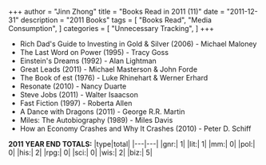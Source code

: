 +++ 
author = "Jinn Zhong" 
title = "Books Read in 2011 (11)" 
date = "2011-12-31" 
description = "2011 Books"
tags = [
    "Books Read",
    "Media Consumption",
]
categories = [
    "Unnecessary Tracking",
]
+++

* Rich Dad's Guide to Investing in Gold & Silver (2006) - Michael Maloney
* The Last Word on Power (1995) - Tracy Goss
* Einstein's Dreams (1992) - Alan Lightman
* Great Leads (2011) - Michael Masterson & John Forde
* The Book of est (1976) - Luke Rhinehart & Werner Erhard
* Resonate (2010) - Nancy Duarte
* Steve Jobs (2011) - Walter Isaacson
* Fast Fiction (1997) - Roberta Allen
* A Dance with Dragons (2011) - George R.R. Martin
* Miles: The Autobiography (1989) - Miles Davis
* How an Economy Crashes and Why It Crashes (2010) - Peter D. Schiff

  
**2011 YEAR END TOTALS:**
|type|total|
|---|---|
|gnr:| 1|
|lit:| 1|
|mm:| 0|
|pol:| 0|
|his:| 2|
|rpg:| 0|
|sci:| 0|
|wis:| 2|
|biz:| 5|
